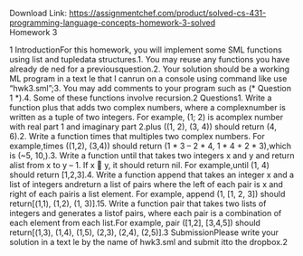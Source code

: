 Download Link: https://assignmentchef.com/product/solved-cs-431-programming-language-concepts-homework-3-solved
<br>
Homework 3

1 IntroductionFor this homework, you will implement some SML functions using list and tupledata structures.1. You may reuse any functions you have already de ned for a previousquestion.2. Your solution should be a working ML program in a text le that I canrun on a console using command like use “hwk3.sml”;3. You may add comments to your program such as (* Question 1 *).4. Some of these functions involve recursion.2 Questions1. Write a function plus that adds two complex numbers, where a complexnumber is written as a tuple of two integers. For example, (1; 2) is acomplex number with real part 1 and imaginary part 2.plus ((1, 2), (3, 4)) should return (4, 6).2. Write a function times that multiples two complex numbers. For example,times ((1,2), (3,4)) should return (1 * 3 – 2 * 4, 1 * 4 + 2 * 3),which is (~5, 10,).3. Write a function until that takes two integers x and y and return alist from x to y – 1. If x &#x15; y, it should return nil. For example,until (1, 4) should return [1,2,3].4. Write a function append that takes an integer x and a list of integers andreturn a list of pairs where the left of each pair is x and right of each pairis a list element. For example, append (1, [1, 2, 3]) should return[(1,1), (1,2), (1, 3)].15. Write a function pair that takes two lists of integers and generates a listof pairs, where each pair is a combination of each element from each list.For example, pair ([1,2], [3,4,5]) should return[(1,3), (1,4), (1,5), (2,3), (2,4), (2,5)].3 SubmissionPlease write your solution in a text le by the name of hwk3.sml and submit itto the dropbox.2